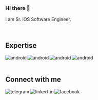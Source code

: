 ### Hi there 👋

I am Sr. iOS Software Engineer.

<br>

## Expertise
<img align="left" alt="android" src="https://img.shields.io/badge/iOS-71888E?logo=iOS&logoColor=white&style=for-the-badge" />
<img align="left" alt="android" src="https://img.shields.io/badge/Swift-71888E?logo=swift&logoColor=white&style=for-the-badge" />
<img align="left" alt="android" src="https://img.shields.io/badge/Android-71888E?logo=android&style=for-the-badge" />
<img align="left" alt="android" src="https://img.shields.io/badge/Kotlin-71888E?logo=kotlin&style=for-the-badge" />

<br>
<br>

## Connect with me
[<img align="left" alt="telegram" src="https://img.shields.io/badge/telegram-%230077B5.svg?&style=for-the-badge&logo=telegram&logoColor=white" />](https://t.me/tr1ckyf0x)

[<img align="left" alt="linked-in" src="https://img.shields.io/badge/linkedin-%230077B5.svg?&style=for-the-badge&logo=linkedin&logoColor=white" />](https://www.linkedin.com/in/владислав-лисянский-045b981a1/)

[<img align="left" alt="facebook" src="https://img.shields.io/badge/facebook-%231877F2.svg?&style=for-the-badge&logo=facebook&logoColor=white" />](https://www.facebook.com/vladislav.lisianskii)
